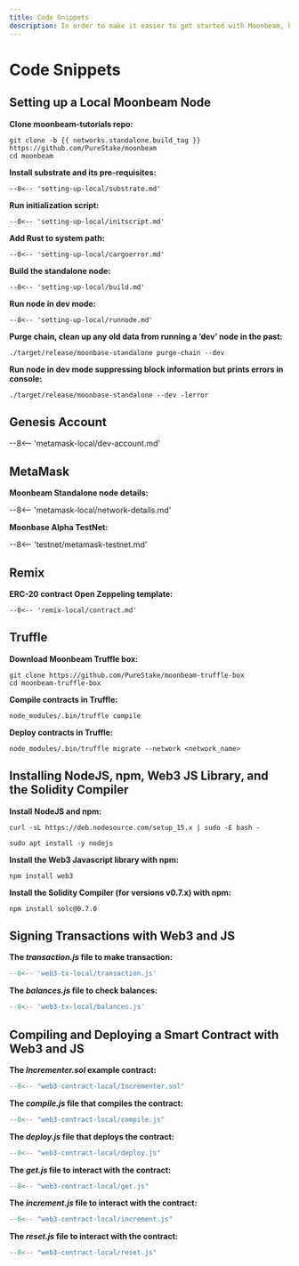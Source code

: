 ```yaml
---
title: Code Snippets
description: In order to make it easier to get started with Moonbeam, here are code snippets for each of the tutorials we’ve created.
---
```


# Code Snippets
## Setting up a Local Moonbeam Node
**Clone moonbeam-tutorials repo:**
```
git clone -b {{ networks.standalone.build_tag }} https://github.com/PureStake/moonbeam
cd moonbeam
```

**Install substrate and its pre-requisites:**
```
--8<-- 'setting-up-local/substrate.md'
```

**Run initialization script:**
```
--8<-- 'setting-up-local/initscript.md'
```

**Add Rust to system path:**
```
--8<-- 'setting-up-local/cargoerror.md'
```

**Build the standalone node:**
```
--8<-- 'setting-up-local/build.md'
```

**Run node in dev mode:**
```
--8<-- 'setting-up-local/runnode.md'
```

**Purge chain, clean up any old data from running a ‘dev’ node in the past:** 
```
./target/release/moonbase-standalone purge-chain --dev
```

**Run node in dev mode suppressing block information but prints errors in console:**
```	
./target/release/moonbase-standalone --dev -lerror
```

## Genesis Account
--8<-- 'metamask-local/dev-account.md'

## MetaMask
**Moonbeam Standalone node details:**

--8<-- 'metamask-local/network-details.md'

**Moonbase Alpha TestNet:**

--8<-- 'testnet/metamask-testnet.md'

## Remix
**ERC-20 contract Open Zeppeling template:**
```solidity
--8<-- 'remix-local/contract.md'
```

## Truffle
**Download Moonbeam Truffle box:**
```
git clone https://github.com/PureStake/moonbeam-truffle-box
cd moonbeam-truffle-box
``` 

**Compile contracts in Truffle:**
```
node_modules/.bin/truffle compile
```

**Deploy contracts in Truffle:**
```
node_modules/.bin/truffle migrate --network <network_name>
```

## Installing NodeJS, npm, Web3 JS Library, and the Solidity Compiler
**Install NodeJS and npm:**
```
curl -sL https://deb.nodesource.com/setup_15.x | sudo -E bash -
```
```
sudo apt install -y nodejs
```

**Install the Web3 Javascript library with npm:**
```
npm install web3
```

**Install the Solidity Compiler (for versions v0.7.x) with npm:**
```pypy
npm install solc@0.7.0
```

## Signing Transactions with Web3 and JS
**The _transaction.js_ file to make transaction:**
```js
--8<-- 'web3-tx-local/transaction.js'
```

**The _balances.js_ file to check balances:**
```js
--8<-- 'web3-tx-local/balances.js'
```

## Compiling and Deploying a Smart Contract with Web3 and JS
**The _Incrementer.sol_ example contract:**
```js
--8<-- "web3-contract-local/Incrementer.sol"
```

**The _compile.js_ file that compiles the contract:**
```js
--8<-- "web3-contract-local/compile.js"
```

**The _deploy.js_ file that deploys the contract:**
```js
--8<-- "web3-contract-local/deploy.js"
```

**The _get.js_ file to interact with the contract:**
```js
--8<-- "web3-contract-local/get.js"
```

**The _increment.js_ file  to interact with the contract:**
```js
--8<-- "web3-contract-local/increment.js"
```

**The _reset.js_ file  to interact with the contract:**
```js
--8<-- "web3-contract-local/reset.js"
```
